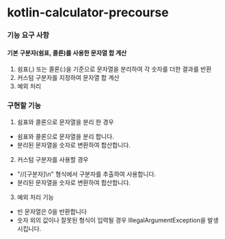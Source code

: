# kotlin-calculator-precourse
### 기능 요구 사항
#### 기본 구분자(쉼표, 콜론)를 사용한 문자열 합 계산

1. 쉼표(,) 또는 콜론(:)을 기준으로 문자열을 분리하여 각 숫자를 더한 결과를 반환
2. 커스텀 구분자를 지정하여 문자열 합 계산
3. 예외 처리

### 구현할 기능
1. 쉼표와 콜론으로 문자열을 분리 한 경우
- 쉼표와 콜론으로 문자열을 분리 합니다.
- 분리된 문자열을 숫자로 변환하여 합산합니다.

2. 커스텀 구분자를 사용할 경우 
-  "//[구분자]\n" 형식에서 구분자를 추출하여 사용합니다.
- 분리된 문자열을 숫자로 변환하여 합산합니다.

3. 예외 처리 기능
- 빈 문자열은 0을 반환합니다
- 숫자 외의 값이나 잘못된 형식이 입력될 경우 IllegalArgumentException을 발생시킵니다.